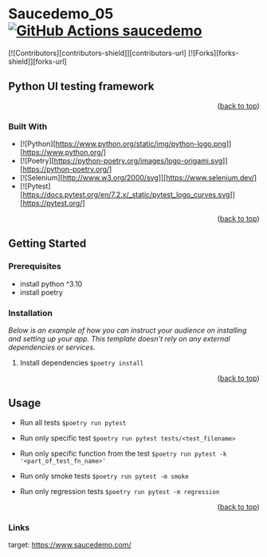 <a name="readme-top"></a>
# Saucedemo_05 [![GitHub Actions saucedemo](https://github.com/ivanovajulika/RedRover/actions/workflows/action.yml/badge.svg)](https://github.com/ivanovajulika/RedRover/actions/workflows/action.yml)
[![Contributors][contributors-shield]][contributors-url]
[![Forks][forks-shield]][forks-url]


<!-- ABOUT THE PROJECT -->
## Python UI testing framework

<p align="right">(<a href="#readme-top">back to top</a>)</p>

### Built With

* [![Python][https://www.python.org/static/img/python-logo.png]][https://www.python.org/]
* [![Poetry][https://python-poetry.org/images/logo-origami.svg]][https://python-poetry.org/]
* [![Selenium][http://www.w3.org/2000/svg]][https://www.selenium.dev/]
* [![Pytest][https://docs.pytest.org/en/7.2.x/_static/pytest_logo_curves.svg]][https://pytest.org/]

<p align="right">(<a href="#readme-top">back to top</a>)</p>

<!-- GETTING STARTED -->
## Getting Started

### Prerequisites

- install python ^3.10
- install poetry

### Installation

_Below is an example of how you can instruct your audience on installing and setting up your app. This template doesn't rely on any external dependencies or services._

1. Install dependencies `$poetry install` 

<p align="right">(<a href="#readme-top">back to top</a>)</p>

<!-- USAGE EXAMPLES -->
## Usage

- Run all tests
`$poetry run pytest`

- Run only specific test
`$poetry run pytest tests/<test_filename>`

- Run only specific function from the test
`$poetry run pytest -k '<part_of_test_fn_name>'`

- Run only smoke tests
`$poetry run pytest -m smoke`

- Run only regression tests
`$poetry run pytest -m regression`

<p align="right">(<a href="#readme-top">back to top</a>)</p>

### Links

target: https://www.saucedemo.com/